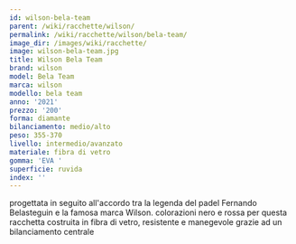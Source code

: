 ```yaml
---
id: wilson-bela-team
parent: /wiki/racchette/wilson/
permalink: /wiki/racchette/wilson/bela-team/
image_dir: /images/wiki/racchette/
image: wilson-bela-team.jpg
title: Wilson Bela Team
brand: wilson
model: Bela Team
marca: wilson
modello: bela team
anno: '2021'
prezzo: '200'
forma: diamante
bilanciamento: medio/alto
peso: 355-370
livello: intermedio/avanzato
materiale: fibra di vetro
gomma: 'EVA '
superficie: ruvida
index: ''
---
```

progettata in seguito all'accordo tra la legenda del padel Fernando Belasteguin e la famosa marca Wilson. colorazioni nero e rossa per questa racchetta costruita in fibra di vetro, resistente e manegevole grazie ad un bilanciamento centrale 